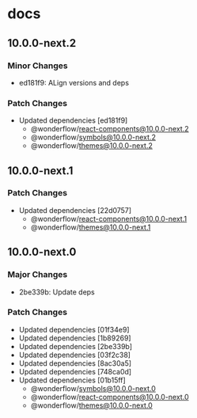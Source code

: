 # docs

## 10.0.0-next.2

### Minor Changes

- ed181f9: ALign versions and deps

### Patch Changes

- Updated dependencies [ed181f9]
  - @wonderflow/react-components@10.0.0-next.2
  - @wonderflow/symbols@10.0.0-next.2
  - @wonderflow/themes@10.0.0-next.2

## 10.0.0-next.1

### Patch Changes

- Updated dependencies [22d0757]
  - @wonderflow/react-components@10.0.0-next.1
  - @wonderflow/themes@10.0.0-next.1

## 10.0.0-next.0

### Major Changes

- 2be339b: Update deps

### Patch Changes

- Updated dependencies [01f34e9]
- Updated dependencies [1b89269]
- Updated dependencies [2be339b]
- Updated dependencies [03f2c38]
- Updated dependencies [8ac30a5]
- Updated dependencies [748ca0d]
- Updated dependencies [01b15ff]
  - @wonderflow/symbols@10.0.0-next.0
  - @wonderflow/react-components@10.0.0-next.0
  - @wonderflow/themes@10.0.0-next.0
